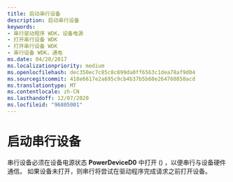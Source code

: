 ```yaml
---
title: 启动串行设备
description: 启动串行设备
keywords:
- 串行驱动程序 WDK，设备电源
- 打开串行设备 WDK
- 打开串行设备 WDK
- 串行设备 WDK，通电
ms.date: 04/20/2017
ms.localizationpriority: medium
ms.openlocfilehash: dec350ec7c85c8c899da0ff6563c1dea78af9d04
ms.sourcegitcommit: 418e6617e2a695c9cb4b37b5b60e264760858acd
ms.translationtype: MT
ms.contentlocale: zh-CN
ms.lasthandoff: 12/07/2020
ms.locfileid: "96805001"
---
```

# <a name="powering-up-a-serial-device"></a>启动串行设备





串行设备必须在设备电源状态 **PowerDeviceD0** 中打开 () ，以便串行与设备硬件通信。 如果设备未打开，则串行将尝试在驱动程序完成请求之前打开设备。

 

 




